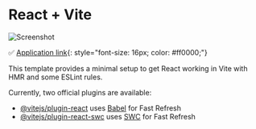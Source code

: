 # React + Vite

![Screenshot](https://adm.tools/uploads/ufm_images/0000/0075/3688/nFi8uF6kX2.jpg)

✅ [Application link](https://app-test.artem.monster){: style="font-size: 16px; color: #ff0000;"}

This template provides a minimal setup to get React working in Vite with HMR and some ESLint rules.

Currently, two official plugins are available:

- [@vitejs/plugin-react](https://github.com/vitejs/vite-plugin-react/blob/main/packages/plugin-react/README.md) uses [Babel](https://babeljs.io/) for Fast Refresh
- [@vitejs/plugin-react-swc](https://github.com/vitejs/vite-plugin-react-swc) uses [SWC](https://swc.rs/) for Fast Refresh
